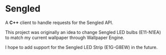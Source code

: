 # Sengled
A **C++** client to handle requests for the Sengled API. 

This project was originally an idea to change Sengled LED bulbs (E11-N1EA) to match my current wallpaper through Wallpaper Engine.

I hope to add support for the Sengled LED Strip (E1G-G8EW) in the future.
